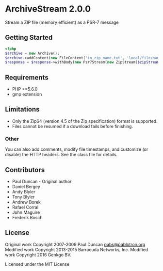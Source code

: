 # ArchiveStream 2.0.0

Stream a ZIP file (memory efficient) as a PSR-7 message

## Getting Started

```php
<?php
$archive = new Archive();
$archive->addContent(new FileContent('in_zip_name.txt', 'local/file/name.txt'));
$response = $response->withBody(new Psr7Stream(new ZipStream($zipStream)));
```

## Requirements

  * PHP >=5.6.0
  * gmp extension

## Limitations

 * Only the Zip64 (version 4.5 of the Zip specification) format is supported.
 * Files cannot be resumed if a download fails before finishing.

### Other

You can also add comments, modify file timestamps, and customize (or
disable) the HTTP headers.  See the class file for details.

## Contributors
- Paul Duncan - Original author
- Daniel Bergey
- Andy Blyler
- Tony Blyler
- Andrew Borek
- Rafael Corral
- John Maguire
- Frederik Bosch

## License

Original work Copyright 2007-2009 Paul Duncan <pabs@pablotron.org>
Modified work Copyright 2013-2015 Barracuda Networks, Inc.
Modified work Copyright 2016 Genkgo BV.

Licensed under the MIT License
